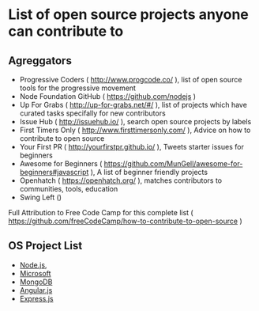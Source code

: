 # List of open source projects anyone can contribute to

## Agreggators
- Progressive Coders ( http://www.progcode.co/ ), list of open source tools for the progressive movement
- Node Foundation GitHub ( https://github.com/nodejs )
- Up For Grabs ( http://up-for-grabs.net/#/ ), list of projects which have curated tasks specifally for new contributors
- Issue Hub ( http://issuehub.io/ ), search open source projects by labels
- First Timers Only ( http://www.firsttimersonly.com/ ), Advice on how to contribute to open source
- Your First PR ( http://yourfirstpr.github.io/ ), Tweets starter issues for beginners
- Awesome for Beginners ( https://github.com/MunGell/awesome-for-beginners#javascript ), A list of beginner friendly projects
- Openhatch ( https://openhatch.org/ ), matches contributors to communities, tools, education
- Swing Left ()

Full Attribution to Free Code Camp for this complete list ( https://github.com/freeCodeCamp/how-to-contribute-to-open-source )

## OS Project List
- [Node.js](https://github.com/nodejs),
- [Microsoft](https://github.com/Microsoft)
- [MongoDB](https://github.com/mongodb/mongo)
- [Angular.js](https://github.com/angular/angular.js)
- [Express.js](https://github.com/expressjs/express)
